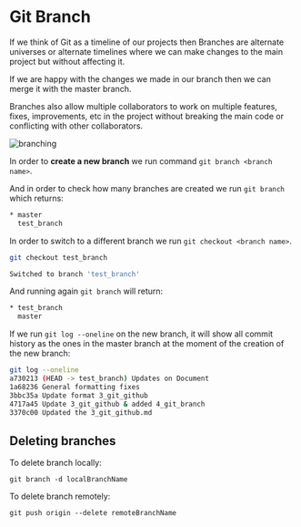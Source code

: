 # Git Branch

If we think of Git as a timeline of our projects then Branches are alternate universes or alternate timelines where we can make changes to the main project but without affecting it.

If we are happy with the changes we made in our branch then we can merge it with the master branch.

Branches also allow multiple collaborators to work on multiple features, fixes, improvements, etc in the project without breaking the main code or conflicting with other collaborators.

![branching](https://camo.githubusercontent.com/40d55b046f0d99b8fa90d6518424294ddcd0c003/68747470733a2f2f7777772e61746c61737369616e2e636f6d2f64616d2f6a63723a39663134396365662d663738342d343364652d383230372d3365373936383738396131662f30332e737667)

In order to **create a new branch** we run command `git branch <branch name>`.

And in order to check how many branches are created we run `git branch` which returns:

```sh
* master
  test_branch
```

In order to switch to a different branch we run `git checkout <branch name>`.

```sh
git checkout test_branch

Switched to branch 'test_branch'
```

And running again `git branch` will return:

```sh
* test_branch
  master
```

If we run `git log --oneline` on the new branch, it will show all commit history as the ones in the master branch at the moment of the creation of the new branch:

```sh
git log --oneline
a730213 (HEAD -> test_branch) Updates on Document
1a68236 General formatting fixes
3bbc35a Update format 3_git_github
4717a45 Update 3_git_github & added 4_git_branch
3370c00 Updated the 3_git_github.md
```

## Deleting branches

To delete branch locally:

`git branch -d localBranchName`

To delete branch remotely:

`git push origin --delete remoteBranchName`
